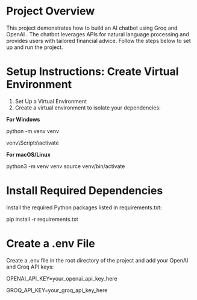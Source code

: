 # Project Overview

This project demonstrates how to build an AI chatbot using Groq and OpenAI . The chatbot leverages APIs for natural language processing and provides users with tailored financial advice. Follow the steps below to set up and run the project.

# Setup Instructions: Create Virtual Environment

1. Set Up a Virtual Environment
2. Create a virtual environment to isolate your dependencies:


**For Windows**

python -m venv venv

venv\Scripts\activate

**For macOS/Linux**

python3 -m venv venv
source venv/bin/activate

# Install Required Dependencies

Install the required Python packages listed in requirements.txt:

pip install -r requirements.txt


# Create a .env File

Create a .env file in the root directory of the project and add your OpenAI and Groq API keys:

OPENAI_API_KEY=your_openai_api_key_here

GROQ_API_KEY=your_groq_api_key_here

